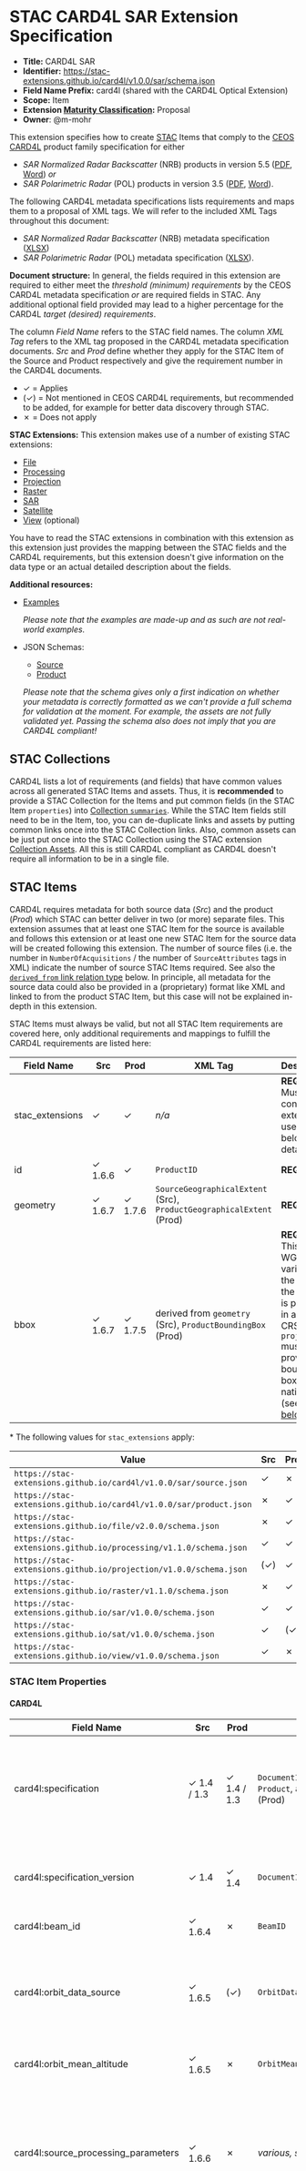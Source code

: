 # STAC CARD4L SAR Extension Specification

- **Title:** CARD4L SAR
- **Identifier:** <https://stac-extensions.github.io/card4l/v1.0.0/sar/schema.json>
- **Field Name Prefix:** card4l (shared with the CARD4L Optical Extension)
- **Scope:** Item
- **Extension [Maturity Classification](https://github.com/radiantearth/stac-spec/tree/master/extensions/README.md#extension-maturity):** Proposal
- **Owner**: @m-mohr

This extension specifies how to create [STAC](https://github.com/radiantearth/stac-spec) Items that
comply to the [CEOS CARD4L](http://ceos.org/ard/) product family specification for either
- *SAR Normalized Radar Backscatter* (NRB) products in version 5.5
  ([PDF](https://ceos.org/ard/files/PFS/NRB/v5.5/CARD4L-PFS_NRB_v5.5.pdf),
  [Word](https://ceos.org/ard/files/PFS/NRB/v5.5/CARD4L-PFS_NRB_v5.5.docx))
  *or*
- *SAR Polarimetric Radar* (POL) products in version 3.5
  ([PDF](https://ceos.org/ard/files/PFS/POL/v3.5/CARD4L-PFS_Polarimetric_Radar-v3.5.pdf),
  [Word](https://ceos.org/ard/files/PFS/POL/v3.5/CARD4L-PFS_Polarimetric_Radar-v3.5.docx)).

The following CARD4L metadata specifications lists requirements and maps them to a proposal of XML tags.
We will refer to the included XML Tags throughout this document:

- *SAR Normalized Radar Backscatter* (NRB) metadata specification
  ([XLSX](https://ceos.org/ard/files/PFS/NRB/v5.5/CARD4L_METADATA-spec_NRB-v5.5.5.xlsx))
- *SAR Polarimetric Radar* (POL) metadata specification
  ([XLSX](https://ceos.org/ard/files/PFS/POL/v3.5/CARD4L_METADATA-spec_POL-v3.5.5.xlsx)).

**Document structure:** In general, the fields required in this extension are required to either meet
the *threshold (minimum) requirements* by the CEOS CARD4L metadata specification *or* are required fields in STAC.
Any additional optional field provided may lead to a higher percentage for the CARD4L *target (desired) requirements*.

The column *Field Name* refers to the STAC field names.
The column *XML Tag* refers to the XML tag proposed in the CARD4L metadata specification documents.
*Src* and *Prod* define whether they apply for the STAC Item of the Source and Product respectively
and give the requirement number in the CARD4L documents.

- ✓ = Applies
- (✓) = Not mentioned in CEOS CARD4L requirements, but recommended to be added, for example for better data discovery through STAC.
- ✗ = Does not apply

**STAC Extensions:** This extension makes use of a number of existing STAC extensions:

- [File](https://github.com/stac-extensions/file)
- [Processing](https://github.com/stac-extensions/processing)
- [Projection](https://github.com/stac-extensions/projection)
- [Raster](https://github.com/stac-extensions/raster)
- [SAR](https://github.com/stac-extensions/sar)
- [Satellite](https://github.com/stac-extensions/sat)
- [View](https://github.com/stac-extensions/view) (optional)

You have to read the STAC extensions in combination with this extension as this extension just provides
the mapping between the STAC fields and the CARD4L requirements, but this extension doesn't give information
on the data type or an actual detailed description about the fields.

**Additional resources:**

- [Examples](examples/)

  *Please note that the examples are made-up and as such are not real-world examples.*
- JSON Schemas:
  - [Source](json-schema/source.json)
  - [Product](json-schema/product.json)
  
  *Please note that the schema gives only a first indication on whether your metadata is correctly formatted
   as we can't provide a full schema for validation at the moment.*
  *For example, the assets are not fully validated yet. Passing the schema also does not imply that you are CARD4L compliant!*

## STAC Collections

CARD4L lists a lot of requirements (and fields) that have common values across all generated STAC Items and assets.
Thus, it is **recommended** to provide a STAC Collection for the Items and put common fields (in the STAC Item `properties`)
into [Collection `summaries`](https://github.com/radiantearth/stac-spec/tree/v1.0.0/collection-spec/collection-spec.md#collection-fields).
While the STAC Item fields still need to be in the Item, too, you can de-duplicate links and assets by putting common
links once into the STAC Collection links. Also, common assets can be just put once into the STAC Collection using the
STAC extension [Collection Assets](https://github.com/radiantearth/stac-spec/tree/v1.0.0/collection-spec/collection-spec.md#assets).
All this is still CARD4L compliant as CARD4L doesn't require all information to be in a single file.

## STAC Items

CARD4L requires metadata for both source data (*Src*) and the product (*Prod*) which STAC can better deliver in two (or more) separate files.
This extension assumes that at least one STAC Item for the source is available and follows this extension or
at least one new STAC Item for the source data will be created following this extension.
The number of source files (i.e. the number in `NumberOfAcquisitions` / the number of `SourceAttributes` tags in XML)
indicate the number of source STAC Items required. See also the [`derived_from` link relation type](#stac-item-links) below.
In principle, all metadata for the source data could also be provided in a (proprietary) format like XML and linked to from the product STAC Item,
but this case will not be explained in-depth in this extension.

STAC Items must always be valid, but not all STAC Item requirements are covered here,
only additional requirements and mappings to fulfill the CARD4L requirements are listed here:

| Field Name      | Src     | Prod    | XML Tag                                                      | Description                                                  |
| --------------- | ------- | ------- | ------------------------------------------------------------ | ------------------------------------------------------------ |
| stac_extensions | ✓       | ✓       | *n/a*                                                        | **REQUIRED.** Must contain all extensions used. See below for details\*. |
| id              | ✓ 1.6.6 | ✓       | `ProductID`                                                  | **REQUIRED.**                                                |
| geometry        | ✓ 1.6.7 | ✓ 1.7.6 | `SourceGeographicalExtent` (Src), `ProductGeographicalExtent` (Prod) | **REQUIRED.**                                                |
| bbox            | ✓ 1.6.7 | ✓ 1.7.5 | derived from `geometry` (Src), `ProductBoundingBox` (Prod)   | **REQUIRED.** This is the WGS84 variant of the bbox. If the product is provided in another CRS, `proj:bbox` must provide the bounding box in the native CRS (see [below](#projection)). |

\* The following values for `stac_extensions` apply:

| Value                                                              | Src  | Prod |
| ------------------------------------------------------------------ | ---- | ---- |
| `https://stac-extensions.github.io/card4l/v1.0.0/sar/source.json`  | ✓    | ✗    |
| `https://stac-extensions.github.io/card4l/v1.0.0/sar/product.json` | ✗    | ✓    |
| `https://stac-extensions.github.io/file/v2.0.0/schema.json`        | ✗    | ✓    |
| `https://stac-extensions.github.io/processing/v1.1.0/schema.json`  | ✓    | ✓    |
| `https://stac-extensions.github.io/projection/v1.0.0/schema.json`  | (✓)  | ✓    |
| `https://stac-extensions.github.io/raster/v1.1.0/schema.json`      | ✗    | ✓    |
| `https://stac-extensions.github.io/sar/v1.0.0/schema.json`         | ✓    | ✓    |
| `https://stac-extensions.github.io/sat/v1.0.0/schema.json`         | ✓    | (✓)  |
| `https://stac-extensions.github.io/view/v1.0.0/schema.json`        | ✓    | ✗    |

### STAC Item Properties

#### CARD4L

| Field Name                             | Src         | Prod        | XML Tag                                                      | Data Type                                               | Description                                                  |
| -------------------------------------- | ----------- | ----------- | ------------------------------------------------------------ | ------------------------------------------------------- | ------------------------------------------------------------ |
| card4l:specification                   | ✓ 1.4 / 1.3 | ✓ 1.4 / 1.3 | `DocumentIdentifier` / `Product`, attribute `type` (Prod)    | string                                                  | **REQUIRED.** The CARD4L specification implemented, either `NRB` (SAR, Normalized Radar Backscatter) or `POL` (SAR, Polarimetric Radar). |
| card4l:specification_version           | ✓ 1.4       | ✓ 1.4       | `DocumentIdentifier`                                         | string                                                  | **REQUIRED.** The CARD4L specification version. Currently always `5.5` for `NRB` and `3.5` for `POL`. |
| card4l:beam_id                         | ✓ 1.6.4     | ✗           | `BeamID`                                                     | string                                                  | **REQUIRED.**                                                |
| card4l:orbit_data_source               | ✓ 1.6.5     | (✓)         | `OrbitDataSource`                                            | string                                                  | **REQUIRED for *Src*.** For example `predicted`, `definitive`, `precise` or `downlinked`. Applies to *Prod*, if additional orbit correction has been applied. |
| card4l:orbit_mean_altitude             | ✓ 1.6.5     | ✗           | `OrbitMeanAltitude`                                          | number                                                  | Platform (mean) altitude in meters (m). |
| card4l:source_processing_parameters    | ✓ 1.6.6     | ✗           | *various, see below*                                         | [Source Processing Object](#source-processing-object)   | Additional relevant processing parameters, e.g., Range- and Azimuth Look Bandwidth and LUT applied. If not available in machine-readable form, can also be specified in `processing:lineage`. |
| card4l:source_geometry                 | ✓ 1.6.7     | ✗           | `SourceDataGeometry`                                         | string                                                  | **REQUIRED.** One of `slant-range` or `ground-range`. |
| card4l:incidence_angle_near_range      | ✓ 1.6.7     | ✗           | `IncAngleNearRange`                                          | number                                                  | **REQUIRED.** In degrees. |
| card4l:incidence_angle_far_range       | ✓ 1.6.7     | ✗           | `IncAngleFarRange`                                           | number                                                  | **REQUIRED.** In degrees. |
| card4l:noise_equivalent_intensity      | ✓ 1.6.9     | ✗           | `Estimates` in `NoiseEquivalentIntensity`                    | [Statistics Object](#statistics-object)                 | **REQUIRED.** Fill the object with statistics that are available for the source data, e.g. min, max and mean. Convert each to decibel, if required. |
| card4l:noise_equivalent_intensity_type | ✓ 1.6.9     | ✗           | `NoiseEquivalentIntensity`, attribute `type`                 | string                                                  | **REQUIRED.** One of `beta0`, `sigma0`, or `gamma0`. |
| card4l:peak_sidelobe_ratio             | ✓ 1.6.9     | ✗           | `PeakSideLobeRatio`                                          | number                                                  | Peak sidelobe ratio (PSLR) in decibel. |
| card4l:integrated_sidelobe_ratio       | ✓ 1.6.9     | ✗           | `IntegratedSideLobeRatio`                                    | number                                                  | Integrated sidelobe ratio (ISLR) in decibel. |
| card4l:noise_removal_applied           | (✓)         | ✓ 3.3       | `NoiseRemovalApplied`                                        | boolean                                                 | **REQUIRED for *Prod*.** Specifies whether noise removal has been applied (`true`) or not (`false`). If set to `true`, a [link with relation type](#stac-item-links) `noise-removal` is **required**, too. |
| card4l:mean_faraday_rotation_angle     | ✓ 1.6.11    | ✗           | `MeanFaradayRotationAngle`                                   | number                                                  | In degrees. |
| card4l:ionosphere_indicator            | ✓ 1.6.12    | ✗           | `IonosphereIndicator`                                        | boolean                                                 | Flag indicating whether the imagery is “significantly impacted” by the ionosphere (`false` - no, `true` – yes). |
| card4l:speckle_filtering               | ✗           | ✓ 1.7.4     | `Filtering`, `FilterApplied`                                 | [Speckle Filter Object](#speckle-filter-object) \| null | **REQUIRED.** Set to `null` if `FilterApplied` would be set to `false`. Otherwise, provide a [Speckle Filter Object](#speckle-filter-object). |
| card4l:pixel_coordinate_convention     | ✗           | ✓ 1.7.8     | `PixelCoordinateConvention`                                  | string                                                  | **REQUIRED.** One of `center` (pixel center), `upper-left` (pixel ULC) or `lower-left` (pixel LLC) |
| card4l:measurement_type                | ✗           | ✓ 3.1       | `BackscatterMeasurement` (NRB)                               | string                                                  | **REQUIRED.** Must be set to `gamma0`.                       |
| card4l:measurement_convention          | ✗           | ✓ 3.1       | `BackscatterConvention` (NRB)                                | string                                                  | **REQUIRED.** Must be set to `linear amplitude`, `linear power` (both NRB + POL) or `angle` (POL only). |
| card4l:conversion_eq                   | ✗           | ✓ 3.2 / 3.1 | `BackscatterConversionEq` (NRB), `ScalingConversionEq` (POL) | string                                                  | **REQUIRED.** Indicate equation to convert from digital numbers (`DN`) to logarithmic decibel scale, see the CARD4L specification (3.1/3.2) for details. |
| card4l:relative_radiometric_accuracy   | ✗           | ✓ 3.5       | `Relative` in `RadiometricAccuracy`                          | number                                                  | Relative accuracy of the Radiometric Terrain Correction in decibel. |
| card4l:absolute_radiometric_accuracy   | ✗           | ✓ 3.5       | `Absolute` in `RadiometricAccuracy`                          | number                                                  | Absolute accuracy of the Radiometric Terrain Correction in decibel. |
| card4l:resampling_method               | ✗           | ✓ 4.1       | `ResamplingMethod`                                           | string                                                  | The resampling method used, e.g. `near`, `bilinear`, `cubic`, etc. (see [GDAL](https://gdal.org/programs/gdalwarp.html#cmdoption-gdalwarp-r) for more) |
| card4l:dem_resampling_method           | ✗           | ✓ 4.2       | `DEMResamplingMethod`                                        | string                                                  | The resampling method used for the DEM, see above for example values. |
| card4l:egm_resampling_method           | ✗           | ✓ 4.2       | `EGMResamplingMethod`                                        | string                                                  | The resampling method used for the EGM, see above for example values. |
| card4l:northern_geometric_accuracy     | ✗           | ✓ 4.3       | `NorthernSTDev` / `NorthernBias` in `GeoCorrAccuracy`        | number                                                  | **REQUIRED.** An estimate of the northern geometric accuracy in meters. |
| card4l:eastern_geometric_accuracy      | ✗           | ✓ 4.3       | `EasternSTDev` / `EasternBias` in `GeoCorrAccuracy`          | number                                                  | **REQUIRED.** An estimate of the eastern geometric accuracy in meters. |
| card4l:gridding_convention             | ✗           | ✓ 4.4       | `GriddingConvention`                                         | string                                                  | **REQUIRED if no reference URL/DOI has been provided as a [link with relation type](#stac-item-links) `gridding-convention`** A brief free text description of the gridding convention used. |

##### Statistics Object

| Field Name    | Type   | Description                                        |
| ------------- | ------ | -------------------------------------------------- |
| mean          | number | mean value of all the pixels in the band           |
| minimum       | number | minimum value of the pixels in the band            |
| maximum       | number | maximum value of the pixels in the band            |
| ...           | number | Additional statistics (see below)                  |

The three properties above are the fields for mean, min and max. values.
You can choose to provide other fields depending on what is available for your source data.
Nevertheless, you have to provide at least one property in the Statistics Object. 

##### Speckle Filter Object

The following fields are all specified in CARD4L requirement 1.7.4. 
It is **required** to add all speckle filter parameters to this object.

| Field Name       | Data Type | XML Tag           | Description                        |
| ---------------- | --------- | ----------------- | ---------------------------------- |
| type             | string    | `FilterType`      | **REQUIRED.**                      |
| window_size_col  | integer   | `WindowSizeCol`   |                                    |
| window_size_line | integer   | `WindowSizeLine`  |                                    |
| ...              | ...       | `OtherParameters` | Add all speckle filter parameters. |

##### Source Processing Object

Additional relevant processing parameters, 
e.g., Range- and Azimuth Look Bandwidth and LUT applied. 
If not available in machine-readable form, can also be specified in `processing:lineage`. 
The following fields are all suggested in CARD4L requirement 1.6.6. 
None of the fields is required.

| Field Name             | Data Type | XML Tag                | Description                                                  |
| ---------------------- | --------- | ---------------------- | ------------------------------------------------------------ |
| lut_applied            | string    | `lutApplied`           |                                                              |
| range_look_bandwidth   | \[number] | `RangeLookBandwidth`   | Range Look Bandwidth per swath in hertz (Hz).                |
| azimuth_look_bandwidth | \[number] | `AzimuthLookBandwidth` | Azimuth Look Bandwidth per swath in hertz (Hz).              |
| ...                    | ...       | *n/a*                  | Add all source data processing parameters.                   |

#### Common Metadata

| Field Name     | Src     | Prod    | XML Tag                                         | Description                                                  |
| -------------- | ------- | ------- | ----------------------------------------------- | ------------------------------------------------------------ |
| license        | ✓ 1.3   | ✓ 1.3   | `Product`, attribute `Copyright`                | Recommended to be specified in a STAC Collection.            |
| datetime       | ✓       | ✓       | *n/a*                                           | **REQUIRED.** Recommended to set to the central timestamp between `start_datetime` and `end_datetime`. |
| start_datetime | ✓ 1.6.3 | ✓ 1.5   | `FirstAcquistionDate` (Prod), `StartTime` (Src) | **REQUIRED.** Start time of the first acquisition.           |
| end_datetime   | ✓ 1.6.3 | ✓ 1.5   | `LastAcquistitionDate` (Prod), `EndTime` (Src)  | **REQUIRED.** End time of the last acquisition.              |
| instruments    | ✓ 1.6.2 | (✓)     | `Instrument`                                    | **REQUIRED for *Src*.** Check STAC for potential values, example: `c-sar` for Sentinel-1 |
| constellation  | ✓ 1.6.2 | (✓)     | *n/a*                                           | Constellation name in lower-case. Only if part of a constellation, e.g. `sentinel-1` for Sentinel 1A and 1B. Can often be derived from `platform`. |
| platform       | ✓ 1.6.2 | (✓)     | `Satellite`                                     | **REQUIRED for *Src*.** Platform name in lower-case. Use a specific name such as `sentinel-1a` if part of constellation. MUST NOT duplicate `constellation`. |
| gsd            | ✗       | ✓ 1.7.3 | `ProductColumnSpacing` / `ProductRowSpacing`    | **REQUIRED.** Convert to meters, if required. Currently, there's no way to express separate ground sample distances for x and y. |

#### Processing

| Field Name            | Src     | Prod    | XML Tag              | Description                                                  |
| --------------------- | ------- | ------- | -------------------- | ------------------------------------------------------------ |
| processing:facility   | ✓ 1.6.6 | ✓ 1.7.1 | `ProcessingFacility` | **REQUIRED.** The name of the facility that produced the data. |
| processing:level      | ✓ 1.6.6 | ✓ 1.7.1 | *n/a*                | **REQUIRED.** See [here](https://github.com/stac-extensions/processing#suggested-processing-levels) for suggested processing levels. |
| processing:software   | ✓ 1.6.6 | ✓ 1.7.1 | `SoftwareVersion`    | **REQUIRED.** A dictionary with software name/version number for key/value describing one or more softwares that produced the data. |
| processing:lineage    | ✓       | ✓       | *n/a*                | A human-readable description of the full processing workflow and parameters, e.g. algorithms and corrections applied. |
| processing:expression | ✓       | ✓       | *n/a*                | A machine-readable description of the full processing workflow and parameters, e.g. a Dask graph, an openEO process or a SNAP graph. Alternatively, you can also link to a processing chain with the relation type `processing-expression` (see below). |

#### Projection

| Field Name                | Src  | Prod    | XML Tag                     | Description                                  |
| ------------------------- | ---- | ------- | --------------------------- | -------------------------------------------- |
| proj:epsg                 | (✓)  | ✓ 1.7.9 | `CoordinateReferenceSystem` | **REQUIRED for *Prod*.** See comment below*. |
| proj:wkt2 / proj:projjson | (✓)  | ✓ 1.7.9 | `CoordinateReferenceSystem` | **REQUIRED for *Prod* if `proj:epsg` is `null`.** See comment below*. |
| proj:bbox                 | (✓)  | ✓ 1.7.5 | `ProductBoundingBox`        | **REQUIRED for *Prod* if the native CRS is not WGS84.** This is the bounding box in the native CRS of the product. Can be omitted if the native CRS is WGS84. |
| proj:transform            |  ✗   | (✓)     | *n/a*                       | Recommended to include the affine transformation coefficients for the default grid. |

\* For *Prod* the metadata must specify the map projection (see 1.7.9).
`proj:epsg` is **required** by STAC. If there's no suitable EPSG code, set the field to `null`,
which then requires one of `proj:wkt2` or `proj:projjson` to be specified.

#### SAR

| Field Name                  | Src     | Prod  | XML Tag                                                      | Description                                                  |
| --------------------------- | ------- | ----- | ------------------------------------------------------------ | ------------------------------------------------------------ |
| sar:instrument_mode         | ✓ 1.6.4 | (✓)   | `ObservationMode`                                            | **REQUIRED for *Src*.**                                      |
| sar:frequency_band          | ✓ 1.6.4 | (✓)   | `RadarBand`                                                  | **REQUIRED for *Src*.**                                      |
| sar:center_frequency        | ✓ 1.6.4 | ✗     | `RadarCenterFrequency`                                       | **REQUIRED.** Convert to GHz if required.                                 |
| sar:polarizations           | ✓ 1.6.4 | (✓)   | `Polarizations`                                              | **REQUIRED for *Src*.**                                      |
| sar:product_type            | ✓ 1.6.6 | ✓ 3.1 | `ProductLevel` (Src), `Measurements`, attribute `type` (Prod, POL only) | **REQUIRED.** *Src*: Find suitable [product type in the SAR extension](https://github.com/stac-extensions/sar/blob/v1.0.0/README.md#item-properties). *Prod*: `NRB` for Normalized Radar Backscatter products, `COVMAT` for Normalized Radar Covariance Matrix products or `PRD` for Polarimetric Radar Decomposition products. |
| sar:observation_direction   | ✓ 1.6.4 | ✗     | `AntennaPointing`                                            | **REQUIRED.** Lower-case                                     |
| sar:looks_azimuth           | ✓ 1.6.6 | ✗     | `AzimuthNumberOfLooks`                                       | **REQUIRED.**                                                |
| sar:looks_range             | ✓ 1.6.6 | ✗     | `RangeNumberOfLooks`                                         | **REQUIRED.**                                                |
| sar:pixel_spacing_azimuth   | ✓ 1.6.7 | ✗     | `AzimuthPixelSpacing`                                        | **REQUIRED.** In meters (m).                                 |
| sar:pixel_spacing_range     | ✓ 1.6.7 | ✗     | `RangePixelSpacing`                                          | **REQUIRED.** In meters (m).                                 |
| sar:resolution_azimuth      | ✓ 1.6.7 | ✗     | `AzimuthResolution`                                          | **REQUIRED.** In meters (m).                                 |
| sar:resolution_range        | ✓ 1.6.7 | ✗     | `RangeResolution`                                            | **REQUIRED.** In meters (m).                                 |
| sar:looks_equivalent_number | ✓ 1.6.9 | ✗     | `EquivalentNumberOfLooks`                                    |                                                              |

#### Satellite

| Field Name         | Src     | Prod | XML Tag         | Description                        |
| ------------------ | ------- | ---- | --------------- | ---------------------------------- |
| sat:orbit_state    | ✓ 1.6.5 | (✓)  | `PassDirection` | **REQUIRED for *Src*.** Lower-case |
| sat:relative_orbit | ✓       | (✓)  | *n/a*           |                                    |
| sat:absolute_orbit | ✓       | (✓)  | *n/a*           |                                    |

#### View

| Field Name           | Src     | Prod | XML Tag           | Description                                                  |
| -------------------- | ------- | ---- | ----------------- | ------------------------------------------------------------ |
| view:azimuth         | ✓ 1.6.5 | ✗    | `PlatformHeading` | In degrees. STAC uses the range 0 to 360°, so if you use the range -180 - 180, you need to add +180 for conversion. |
| view:incidence_angle | ✓ 1.6.5 | ✗    | *n/a*             | In degrees. Center between `card4l:incidence_angle_near_range` and `card4l:incidence_angle_far_range`. This is the sensor incidence angle. For per-pixel incidence angles, refer to the asset with the role `local-incidence-angle`. |

### STAC Item Links

| Relation Type                  | Src      | Prod                | XML Tag                    | Description                                                  |
| ------------------------------ | -------- | ------------------- | -------------------------- | ------------------------------------------------------------ |
| card4l-document                | ✓        | ✓ 1.4               | `DocumentIdentifier`       | **REQUIRED.** Instead of the document identifier, provide URLs to the Word (media type: `application/vnd.openxmlformats-officedocument.wordprocessingml.document`) and PDF (media type: `application/pdf`) document. |
| derived_from                   | ✗        | ✓ 1.6               | *n/a*                      | **REQUIRED.** Points back to the source's STAC Item, which must comply to the *Src* requirements. May be multiple items, if the product is derived from multiple acquisitions. The number of acquisitions (`NumberOfAcquisitions`) is the number of links with this relation type. |
| about                          | (✓)      | (✓)                 | *n/a*                      | URL to other documentation, e.g. algorithms used in the generation process. |
| related                        | ✗        | ✓ 1.7.2             | `AncillaryData`            | URL to the sources of ancillary or auxiliary data used in the generation process. Excludes DEMs, which use the relation `elevation-model` instead. |
| access                         | ✓ 1.6.1  | ✓ 1.7.1             | *n/a*                      | URL to data access information.                             |
| satellite                      | ✓ 1.6.2  | ✗                   | `SatelliteReference`       | URL to the relevant CEOS Missions, Instruments and Measurements Database record. |
| state-vectors                  | ✓ 1.6.5  | ✗                   | `StateVector`              | URL to an orbit data file containing at least 5 state vectors. |
| sensor-calibration             | ✓ 1.6.8  | ✗                   | `SensorCalibration`        | URL to the sensor calibration parameters.                   |
| pol-cal-matrices               | ✓ 1.6.10 | ✗                   | `PolCalMatrices`           | URL to the complex-valued polarimetric distortion matrices with the channel imbalance and the cross-talk applied for the polarimetric calibration. |
| referenced-faraday-rotation    | ✓ 1.6.11 | ✗                   | `ReferenceFaradayRotation` | URL to the method or paper used to derive the estimate for the mean Faraday rotation angle. |
| noise-removal                  | ✗        | ✓ 3.3               | `NRAlgorithm`              | **REQUIRED if noise removal has been applied.** URL to the noise removal algorithm details. |
| radiometric-terrain-correction | ✗        | ✓ 3.4               | `RTCAlgorithm`             | **REQUIRED.** URL to the Radiometric Terrain Correction algorithm details. |
| radiometric-accuracy           | ✗        | ✓ 3.5               | `RadAccuracyReference`     | URL describing the radiometric uncertainty of the product. |
| geometric-correction           | ✗        | ✓ 4.1               | `GeoCorrAlgorithm`         | URL to the Geometric Correction algorithm details.          |
| elevation-model OR surface-model | ✗      | ✓ 4.2               | `DEMReference`             | **REQUIRED.** URL to the Digital Elevation Model (DEM) or Digital Surface Model (DSM) used for Geometric Terrain Correction. Preferably URLs to a STAC Item with additional metadata such as the line-spacing, column-spacing, horizontal and vertical accuracy. |
| earth-gravitational-model      | ✗        | ✓ 4.2               | `EGMReference`             | **REQUIRED.** URL to the Earth Gravitational Model (EGM) used for Geometric Correction. Preferably URLs to a STAC Item with additional metadata for the EGM (see above). |
| geometric-accuracy             | ✗        | ✓ 4.3               | `GeometricCorrAccuracy`    | URL to documentation of estimate of absolute localization error. |
| gridding-convention            | ✗        | ✓ 4.4               | `GriddingConvention`       | URL that describes the gridding convention used. |
| processing-expression          | ✓ 1.6.6  | ✓ 1.7.1 / 4.1 / ... | *n/a*                      | A processing chain (or script) that describes how the data has been processed. |

Note: CARD4L XML files also allow DOIs to be given instead of URLs. DOIs must be converted to URLs for STAC!

### STAC Item Assets

Whether the metadata are provided in a single record relevant to all pixels, or separately for each pixel, is at the discretion of the data provider. 

The role names specify the values to be used in the Asset's `roles`.
Each of the assets can either be exposed individually or grouped together in any form.
In the latter case the role names can simply be merged to a set of unique role names.
Roles can also be combined for a single file.
The *italic* role names could be used as the asset's key.

**All additional properties are required, except the properties in *italic*.**

| Role Name(s)                          | Src  | Prod        | XML Tag                      | Additional properties                                        | Description                                                  |
| ------------------------------------- | ---- | ----------- | ---------------------------- | ------------------------------------------------------------ | ------------------------------------------------------------ |
| *card4l*, metadata                    | ✗    | ✓ 2.1       | *n/a*                        | `type`                                                       | Points to a metadata XML file that follows the CARD4L metadata specification. Media type: `application/xml` |
| *data-mask*, metadata                 | ✗    | ✓ 2.2       | `DataMask`                   | `type`, `raster:bands` (with `values` \[see notes\], `nodata`, `data_type` and `bits_per_sample`), `file:byte_order`, *`file:header_size`* | **REQUIRED.** Points to the data mask file.                  |
| *contributing-area*, metadata         | ✗    | ✓ 2.3       | `LocalContributingArea`      | `type`, `raster:bands` (with `unit`, `data_type` and `bits_per_sample`), `file:byte_order`, *`file:header_size`* | Points to the normalized scattering area file. |
| *local-incidence-angle*,  metadata    | ✗    | ✓ 2.4       | `LocalIncAngle`              | `type`, `raster:bands` (with `unit`, `data_type` and `bits_per_sample`), `file:byte_order`, *`file:header_size`* | **REQUIRED.** Points to the DEM-based local incidence angle file. `unit` is usually `degree`. |
| *ellipsoid-incidence-angle*, metadata | ✗    | ✓ 2.5       | `EllipsoidIncAngle`          | `type`, `raster:bands` (with `unit`, `data_type` and `bits_per_sample`), `file:byte_order`, *`file:header_size`*, *`card4l:ellipsoidal_height`* | `unit` is usually `degree`.                                  |
| *noise-power*, card4l, metadata       | ✗    | ✓ 2.6       | `NoisePower`                 | `type`, `raster:bands` (with `unit`, `data_type` and `bits_per_sample`), `file:byte_order`, *`file:header_size`* | **REQUIRED if noise removal was applied.** `unit` is usually NESZ or NEBZ. |
| *gamma-sigma-ratio*, metadata         | ✗    | ✓ 2.7       | `GammaToSigmaRatio`          | `type`, `raster:bands` (with `data_type` and `bits_per_sample`), `file:byte_order`, *`file:header_size`* |                                                              |
| (*acquisition-id* or *date-offset*), metadata | ✗ | ✓ 2.8  | `AcquisitionIDImage`         | `type`, `raster:bands` (with `data_type` and `bits_per_sample`), `file:byte_order`, *`file:header_size`* | **REQUIRED for multi-source products only.** Acquisition ID or acquisition date for each pixel is identified (see 2.8 for details). |
| (*elevation-model* or *surface-model* or *earth-gravitational-model*), metadata | ✗ | ✓ 2.9 | `PerPixelDEM` | `type`, `raster:bands` (with `data_type` and `bits_per_sample`), `file:byte_order`, *`file:header_size`* | Per-pixel DEM/DSM/EGM as used in product generation. |
| *backscatter*, data                   | ✗    | ✓ 3.1 (NRB) | `BackscatterMeasurementData` | `type`, `created`, `sar:polarizations`, `raster:bands` (with `data_type` and `bits_per_sample`), `file:byte_order`, *`file:header_size`*, `proj:shape`, *`card4l:border_pixels`* | **REQUIRED for *NRB*.** Points to the backscatter measurements for the polarizations specified in `sar:polarizations`. |
| (*covmat* and/or *prd*), data         | ✗    | ✓ 3.1 (POL) | `Measurements`               | `type`, `created`, `sar:polarizations` (CovMat only), `raster:bands` (with `data_type` and `bits_per_sample`), `file:byte_order`, *`file:header_size`*, `proj:shape`, *`card4l:border_pixels`* | **REQUIRED for *POL*.** Points to the Normalized Polarimetric Radar Covariance Matrix (CovMat) *or* the Polarimetric Radar Decomposition (PRD) |

#### Additional Asset Properties

The following table lists properties that may occur in the assets.
The list doesn't specify which fields apply to which asset and it also doesn't specify which fields are required.
For those details please refer to the ["Additional properties" column in the table above](#stac-item-assets).

| Field Name                | Src     | Prod    | XML Tag                                         | Data Type                                                    | Description                                                  |
| ------------------------- | ------- | ------- | ----------------------------------------------- | ------------------------------------------------------------ | ------------------------------------------------------------ |
| type                      | (✓)     | ✓       | `DataFormat`                                    | string                                                       | The media type of the file format.                           |
| created                   | ✓ 1.6.6 | ✓ 1.7.1 | `ProcessingDate` (Src), `ProcessingTime` (Prod) | string                                                       | The time of the processing is specified via the `created` property of the asset as specified in the [STAC Common metadata](https://github.com/radiantearth/stac-spec/tree/v1.0.0/item-spec/common-metadata.md#date-and-time). |
| sar:polarizations         | (✓)     | ✓       | *n/a*                                           | \[string\]                                                   | The polarization(s) of the asset.                            |
| file:header_size          | ✗       | ✓ 1.7.7 | `HeaderSize`                                    | integer                                                      | File header size in bytes (**required** if applicable to the file format). |
| file:byte_order           | ✗       | ✓       | `ByteOrder`                                     | string                                                       | One of `big-endian` or `little-endian`                       |
| raster:bands              | ✗       | ✓       | see below | \[[Raster Band Object](https://github.com/stac-extensions/raster/blob/v1.1.0/README.md#raster-band-object)\] | Bands with at least the required fields for the corresponding asset role (see above and below). |
| card4l:ellipsoidal_height | ✗       | ✓       | `EllipsoidalHeight`                             | number                                                       | Indicate which ellipsoidal height was used, in meters.       |
| card4l:border_pixels      | ✗       | ✓ 1.7.7 | `NumBorderPixels`                               | integer                                                      | Number of border pixels (**required** only if applicable). |
| proj:shape                | ✗       | ✓ 1.7.7 | `NumberLines`, `NumberPixelsPerLine`            | \[integer]                                                   | The shape of the asset.                                      |

##### raster:bands

| Field Name      | Src  | Prod  | XML Tag                                      | Data Type                                                    | Description                                                  |
| --------------- | ---- | ----- | -------------------------------------------- | ------------------------------------------------------------ | ------------------------------------------------------------ |
| data_type       | ✗    | ✓     | `DataType`                                   | string                                                       | One of the [Data Types](https://github.com/stac-extensions/raster/blob/v1.1.0/README.md#data-types). |
| bits_per_sample | ✗    | ✓     | `BitsPerSample`                              | integer                                                      | Bits per sample, e.g. 8, 16, 32, ...                         |
| unit            | ✗    | ✓     | `SampleType`                                 | string                                                       | The unit of the values in the asset, preferably compliant to [UDUNITS-2](https://ncics.org/portfolio/other-resources/udunits2/). |
| values          | ✗    | ✓ 2.2 | `ValidData` and `InvalidData` in `BitValues` | \[[Mapping Object](https://github.com/stac-extensions/file/blob/v1.0.0/README.md#mapping-object)\] | Specify value(s) for valid and invalid data separately.      |
| nodata          | ✗    | ✓ 2.2 | `NoData` in `BitValues`                      | \[any]                                                       | Value(s) for no-data.                                        |

## Notes

- 1.6.1 / 1.7.1: `SourceDataRepository` and `RepositoryURL` are covered by STAC link structures. 
  All CARD4L compliant STAC Catalog are **required** to make intensive use of STAC link relation types such as
  `root`, `parent`, `child`, `item` and `collection`.
- 1.7.9: The CARD4L specification is not clear whether a string representation of a CRS is required or whether an EPSG code would fulfil the requirement already.
- 2.2: `raster:bands[*].values` is not standardized yet in STAC, this could change to `file:values`
  or something different with a similar structure in the future.
- 4.4: In the CARD4L metadata specification the Gridding Convention details seem to be required although not required in the textual specification.